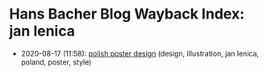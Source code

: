 # Hans Bacher Blog Wayback Index: jan lenica

* 2020-08-17 (11:58): [polish poster design](https://web.archive.org/web/https://one1more2time3.wordpress.com/2020/08/17/polish-poster-design/) (design, illustration, jan lenica, poland, poster, style)